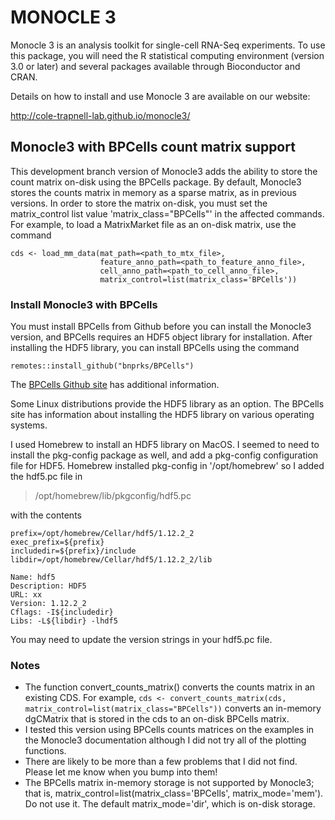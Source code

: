 MONOCLE 3
=======================

Monocle 3 is an analysis toolkit for single-cell RNA-Seq experiments.  To use this package, you will need the R statistical computing environment (version 3.0 or later) and several packages available through Bioconductor and CRAN.

Details on how to install and use Monocle 3 are available on our website:

http://cole-trapnell-lab.github.io/monocle3/

## Monocle3 with BPCells count matrix support

This development branch version of Monocle3 adds the ability to store the count matrix on-disk using the BPCells package. By default, Monocle3 stores the counts matrix in memory as a sparse matrix, as in previous versions. In order to store the matrix on-disk, you must set the matrix_control list value 'matrix_class="BPCells"' in the affected commands. For example, to load a MatrixMarket file as an on-disk matrix, use the command

```
cds <- load_mm_data(mat_path=<path_to_mtx_file>,
                    feature_anno_path=<path_to_feature_anno_file>,
                    cell_anno_path=<path_to_cell_anno_file>,
                    matrix_control=list(matrix_class='BPCells'))
```

### Install Monocle3 with BPCells

You must install BPCells from Github before you can install the Monocle3 version, and BPCells requires an HDF5 object library for installation. After installing the HDF5 library, you can install BPCells using the command

```
remotes::install_github("bnprks/BPCells")
```

The [BPCells Github site](https://github.com/bnprks/BPCells)  has additional information.

Some Linux distributions provide the HDF5 library as an option. The
BPCells site has information about installing the HDF5 library on various operating systems.

I used Homebrew to install an HDF5 library on MacOS. I seemed to need to install the pkg-config package as well, and add a pkg-config configuration file for HDF5. Homebrew installed pkg-config in '/opt/homebrew' so I added the hdf5.pc file in

> /opt/homebrew/lib/pkgconfig/hdf5.pc

with the contents

```
prefix=/opt/homebrew/Cellar/hdf5/1.12.2_2
exec_prefix=${prefix}
includedir=${prefix}/include
libdir=/opt/homebrew/Cellar/hdf5/1.12.2_2/lib
  
Name: hdf5
Description: HDF5
URL: xx
Version: 1.12.2_2
Cflags: -I${includedir}
Libs: -L${libdir} -lhdf5
```

You may need to update the version strings in your hdf5.pc file.

### Notes

- The function convert_counts_matrix() converts the counts matrix in an existing CDS. For example, `cds <- convert_counts_matrix(cds, matrix_control=list(matrix_class="BPCells"))` converts an in-memory dgCMatrix that is stored in the cds to an on-disk BPCells matrix.
- I tested this version using BPCells counts matrices on the examples in the Monocle3 documentation although I did not try all of the plotting functions.
- There are likely to be more than a few problems that I did not find. Please let me know when you bump into them!
- The BPCells matrix in-memory storage is not supported by Monocle3; that is, matrix_control=list(matrix_class='BPCells', matrix_mode='mem'). Do not use it. The default matrix_mode='dir', which is on-disk storage.

